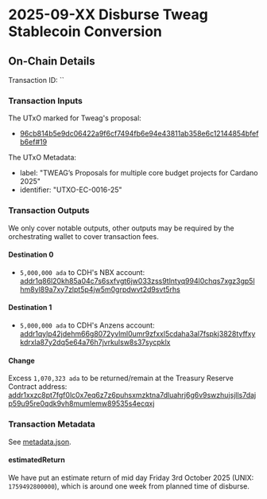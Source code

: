 # 2025-09-XX Disburse Tweag Stablecoin Conversion

## On-Chain Details

Transaction ID: ``

### Transaction Inputs

The UTxO marked for Tweag's proposal:

- [96cb814b5e9dc06422a9f6cf7494fb6e94e43811ab358e6c12144854bfefb6ef#19](https://beta.cexplorer.io/tx/96cb814b5e9dc06422a9f6cf7494fb6e94e43811ab358e6c12144854bfefb6ef?tab=content)

The UTxO Metadata:

- label: "TWEAG’s Proposals for multiple core budget projects for Cardano 2025"
- identifier: "UTXO-EC-0016-25"

### Transaction Outputs

We only cover notable outputs, other outputs may be required by the orchestrating wallet to cover transaction fees.

#### Destination 0

- `5,000,000 ada` to CDH's NBX account: [addr1q86l20kh85a04c7s6sxfvgt6jw033zss9tlntyq994l0chqs7xgz3gp5lhm8yl89a7xy7zlpt5p4jw5m0grpdwvt2d9svt5rhs](https://beta.cexplorer.io/address/addr1q86l20kh85a04c7s6sxfvgt6jw033zss9tlntyq994l0chqs7xgz3gp5lhm8yl89a7xy7zlpt5p4jw5m0grpdwvt2d9svt5rhs)

#### Destination 1

- `5,000,000 ada` to CDH's Anzens account: [addr1qylp42jdehm66g8072yvlml0umr9zfxxl5cdaha3al7fspkj3828tyffxykdrxla87y2dq5e64a76h7jvrkulsw8s37sycpklx](https://beta.cexplorer.io/address/addr1qylp42jdehm66g8072yvlml0umr9zfxxl5cdaha3al7fspkj3828tyffxykdrxla87y2dq5e64a76h7jvrkulsw8s37sycpklx)

#### Change

Excess `1,070,323 ada` to be returned/remain at the Treasury Reserve Contract address: [addr1xxzc8pt7fgf0lc0x7eq6z7z6puhsxmzktna7dluahrj6g6v9swzhujsjlls7dajp59u95re0qdk9vh8mumlemw89535s4ecqxj](https://beta.cexplorer.io/address/addr1xxzc8pt7fgf0lc0x7eq6z7z6puhsxmzktna7dluahrj6g6v9swzhujsjlls7dajp59u95re0qdk9vh8mumlemw89535s4ecqxj)

### Transaction Metadata

See [metadata.json](./metadata.json).

#### estimatedReturn

We have put an estimate return of mid day Friday 3rd October 2025 (UNIX: `1759492800000`),
which is around one week from planned time of disburse.
